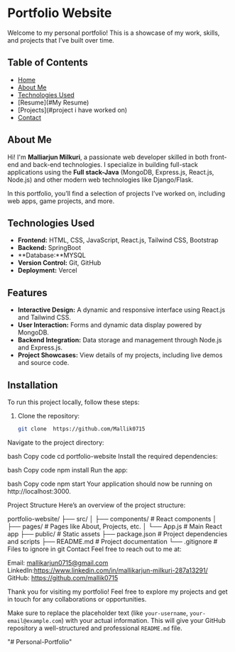 <!-- <h2 align="center">
  Portfolio Website - v2.0<br/>
  <a href="https://soumyajit.vercel.app/" target="_blank">soumyajit.tech</a>
</h2>
<div align="center">
  <img alt="Demo" src="./Images/readme-img1.png" />
</div>

<br/>

<center>

[![forthebadge](https://forthebadge.com/images/badges/built-with-love.svg)](https://forthebadge.com) &nbsp;
[![forthebadge](https://forthebadge.com/images/badges/made-with-javascript.svg)](https://forthebadge.com) &nbsp;
[![forthebadge](https://forthebadge.com/images/badges/open-source.svg)](https://forthebadge.com) &nbsp;
![GitHub Repo stars](https://img.shields.io/github/stars/soumyajit4419/Portfolio?color=red&logo=github&style=for-the-badge) &nbsp;
![GitHub forks](https://img.shields.io/github/forks/soumyajit4419/Portfolio?color=red&logo=github&style=for-the-badge)

</center>

<h3 align="center">
    🔹
    <a href="https://github.com/soumyajit4419/Portfolio/issues">Report Bug</a> &nbsp; &nbsp;
    🔹
    <a href="https://github.com/soumyajit4419/Portfolio/issues">Request Feature</a>
</h3>

## TL;DR

You can fork this repo to modify and make changes of your own. Please give me proper credit by linking back to [Soumyajit4419](https://github.com/soumyajit4419/Portfolio). Thanks!

## Built With

My personal portfolio <a href="https://soumyajit.vercel.app/" target="_blank">soumyajit.tech</a> which features some of my github projects as well as my resume and technical skills.<br/>

This project was built using these technologies.

- React.js
- Node.js
- Express.js
- CSS3
- VsCode
- Vercel

## Features

**📖 Multi-Page Layout**

**🎨 Styled with React-Bootstrap and Css with easy to customize colors**

**📱 Fully Responsive**

## Getting Started

Clone down this repository. You will need `node.js` and `git` installed globally on your machine.

## 🛠 Installation and Setup Instructions

1. Installation: `npm install`

2. In the project directory, you can run: `npm start`

Runs the app in the development mode.\
Open [http://localhost:3000](http://localhost:3000) to view it in the browser.
The page will reload if you make edits.

## Usage Instructions

Open the project folder and Navigate to `/src/components/`. <br/>
You will find all the components used and you can edit your information accordingly.

### Show your support

Give a ⭐ if you like this website!

<a href="https://www.buymeacoffee.com/soumyajit4419" target="_blank"><img src="https://cdn.buymeacoffee.com/buttons/v2/default-violet.png" alt="Buy Me A Coffee" height= "60px" width= "217px" ></a> -->
# Portfolio Website

Welcome to my personal portfolio! This is a showcase of my work, skills, and projects that I’ve built over time.

## Table of Contents
- [Home](#Introduction)
- [About Me](#about-me)
- [Technologies Used](#technologies-used)
- [Resume](#My Resume)
- [Projects](#project i have worked on)
- [Contact](#contact)

## About Me
Hi! I'm **Malliarjun Milkuri**, a passionate web developer skilled in both front-end and back-end technologies. I specialize in building full-stack applications using the **Full stack-Java** (MongoDB, Express.js, React.js, Node.js) and other modern web technologies like Django/Flask.

In this portfolio, you’ll find a selection of projects I’ve worked on, including web apps, game projects, and more.

## Technologies Used
- **Frontend:** HTML, CSS, JavaScript, React.js, Tailwind CSS, Bootstrap
- **Backend:** SpringBoot
- **Database:**MYSQL
- **Version Control:** Git, GitHub
- **Deployment:** Vercel

## Features
- **Interactive Design:** A dynamic and responsive interface using React.js and Tailwind CSS.
- **User Interaction:** Forms and dynamic data display powered by MongoDB.
- **Backend Integration:** Data storage and management through Node.js and Express.js.
- **Project Showcases:** View details of my projects, including live demos and source code.

## Installation

To run this project locally, follow these steps:

1. Clone the repository:
   ```bash
   git clone  https://github.com/Mallik0715

Navigate to the project directory:

bash
Copy code
cd portfolio-website
Install the required dependencies:

bash
Copy code
npm install
Run the app:

bash
Copy code
npm start
Your application should now be running on http://localhost:3000.

Project Structure
Here’s an overview of the project structure:

portfolio-website/
├── src/
│   ├── components/         # React components
│   ├── pages/              # Pages like About, Projects, etc.
│   └── App.js              # Main React app
├── public/                 # Static assets
├── package.json            # Project dependencies and scripts
├── README.md               # Project documentation
└── .gitignore              # Files to ignore in git
Contact
Feel free to reach out to me at:

Email: mallikarjun0715@gmail.com
LinkedIn:https://www.linkedin.com/in/mallikarjun-milkuri-287a13291/
GitHub: https://github.com/mallik0715

Thank you for visiting my portfolio! Feel free to explore my projects and get in touch for any collaborations or opportunities.

Make sure to replace the placeholder text (like `your-username`, `your-email@example.com`) with your actual information. This will give your GitHub repository a well-structured and professional `README.md` file.










"# Personal-Portfolio" 
